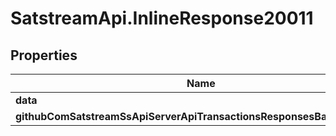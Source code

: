 # SatstreamApi.InlineResponse20011

## Properties
Name | Type | Description | Notes
------------ | ------------- | ------------- | -------------
**data** | [**ResponsesTxInfo**](ResponsesTxInfo.md) |  | [optional] 
**githubComSatstreamSsApiServerApiTransactionsResponsesBaseResponse** | [**GithubComSatstreamSsApiServerApiTransactionsResponsesBaseResponse**](GithubComSatstreamSsApiServerApiTransactionsResponsesBaseResponse.md) |  | [optional] 


